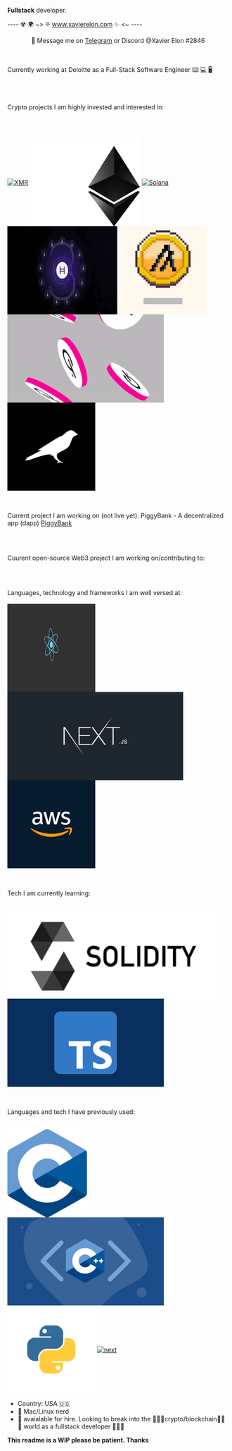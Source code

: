  **Fullstack** developer.

---- ☢️ 🌍 ~> ⛧ www.xavierelon.com ✨ <~ ----


<p align="center"> 💬 Message me on <a href="https://t.me/xavierelon">Telegram</a> or Discord @Xavier Elon #2846</p>
<br><br>
Currently working at Deloitte as a Full-Stack Software Engineer ⌨️ 💻 🖥

<br><br>

Crypto projects I am highly invested and interested in:

<br><br>

<a href="https://www.getmonero.org/"><img height="200px" align="center" alt="XMR" src="./public/xmr-monero.gif" /></a>
<a href="https://ethereum.org/en/"><img height="200px" margin-left="-30px" align="center" alt="Ethereum" src="./public/eth.gif" /></a>
<a href="https://solana.com/"><img height="200px" align="center" alt="Solana" src="./public/solana.gif" /></a>
<a href="https://hedera.com/"><img height="200px" width="250px" align="center" alt="Hedera" src="./public/hedera-hashgraph-hbar.gif" /></a>
<a href="https://www.algorand.com/futurefi/"><img height="200px" align="center" alt="Algorand" src="./public/algorand.gif" /></a>
<a href="https://polkadot.network/"><img height="200px" align="center" alt="Polkadot" src="./public/polkadot.gif" /></a>
<a href="https://kusama.network/"><img height="200px" align="center" alt="Kusama" src="./public/kusama.gif" /></a>


<br><br>
Current project I am working on (not live yet): PiggyBank - A decentralized app (dapp) <a href='https://github.com/XavierElon/piggybank'>PiggyBank</a>

<br><br>

Cuurent open-source Web3 project I am working on/contributing to: 

<br><br>

Languages, technology and frameworks I am well versed at: 
<br><br>
<a href=""><img height="200px" width="200px" align="center" alt="react" src="./public/react.gif" /></a>
<a href=""><img height="200px" align="center" alt="next" src="./public/next.jpeg"/></a>
<a href=""><img height="200px" align="center" alt="next" src="./public/aws.jpeg"/></a>

<br><br>
Tech I am currently learning:
<br><br>

<a href=""><img height="200px" align="center" alt="next" src="./public/solidity.jpeg"/></a>
<a href=""><img height="200px" align="center" alt="next" src="./public/typescript.jpeg"/></a>

<br><br>
Languages and tech I have previously used: 
<br><br>

<a href=""><img height="200px" align="center" alt="next" src="./public/c.jpeg"/></a>
<a href=""><img height="200px" align="center" alt="next" src="./public/c++.jpeg"/></a>
<a href=""><img height="200px" align="center" alt="next" src="./public/python.png"/></a>
<a href=""><img height="200px" align="center" alt="next" src="./public/java.jpeg"/></a>
<!--
<p align="right"><strong>💀 🔪 👨🏻‍💻 building <a href="https://tinyhttp.v1rtl.site"><code>tinyhttp</code></a>, (not actually) working at <a href="https://rainbow.me"><code>rainbow 🌈</code></a>, <a href="https://brandname.tech"><code>brandname 🅱️</code></a> and <a href="https://pmnd.rs"><code>poimandres ⚫</code></a>

<sub>
  <h4>my http middlewares:</h4>
  <h5>node.js</h5>
  <ul>
    <li><a href="https://github.com/talentlessguy/milliparsec">body parser</a></li>
    <li><a href="https://github.com/talentlessguy/tinyws"><code>req.ws</code></a></li>
  </ul>
  <h5>deno</h5>
  <ul>
    <li><a href="https://github.com/deno-libs/gql">graphql</a></li>
    <li><a href="https://github.com/deno-libs/compression">compression</a></li>
    <li><a href="https://github.com/deno-libs/parsec">body parser</a></li>
  </ul>
</sub>
  
<p>

  <a href="https://v1rtl.site"><img src="https://i.pinimg.com/originals/c5/c3/f5/c5c3f5ff8adf868c95b6d1c4a27519f7.gif" height="200px" alt="emoji" /> ẹ̷͓̻͚̌̏̈́͆̉n̶̹̗̘͍͈͋t̷͍͇̮̄̀͑́ȩ̴̰͙̲̈r̶̳̻̪̗͐̈́̓ ̵̰̭̺̲͛m̷͍͕̺̎̀̃͛̆͜ͅý̷̠̋͂̆͝ ̵̩̺̲̎̎̒͘͘m̸̰̄í̴͇̄͜n̴͎̺̮͇͗̔̽̋̌ḑ̵͔̍̏̊̋</a>
  <a href="https://v1rtl.site/support"><img height="250px" align="center" alt="Support" src="/eth.gif" /></a>  <a href="https://tinyhttp.v1rtl.site">
  <img src="https://tinyhttp.v1rtl.site/images/logo.svg" align="right" height="80px" /></a>
</p>

<sub>

##### contributing to other projects

- made logo for [smoldash](https://github.com/marvinhagemeister/smoldash)
- added Russian translation to [gotop](https://github.com/xxxserxxx/gotop)

</sub>

<p align="center">→ ⛧ tech i use ✨ ←</p>

<p align="center">
  <img src="https://api.iconify.design/logos:figma.svg" height="48px" width="48px" align="center" />
  <img src="https://api.iconify.design/logos:typescript-icon.svg" height="48px" width="48px" align="center" />
  <img src="https://api.iconify.design/vscode-icons:file-type-go-gopher.svg" height="48px" width="48px" align="center" />
  <img src="https://api.iconify.design/logos:react.svg" height="48px" width="48px" align="center" />
  <img src="https://api.iconify.design/vscode-icons:file-type-caddy.svg" height="48px" width="48px" align="center" />
  <img src="https://api.iconify.design/vscode-icons:file-type-light-pnpm.svg" height="48px" width="48px" align="center" />
  <img src="https://api.iconify.design/file-icons:nextjs.svg" height="48px" width="48px" align="center" />
  <img src="https://api.iconify.design/logos:graphql.svg" height="48px" width="48px" align="center" />
 </p>


_`data`_

-->

- Country: USA 🇺🇸
- 🍎 Mac/Linux nerd
- 👀 avaialable for hire. Looking to break into the 🔑🔑🔑crypto/blockchain🔑🔑🔑 world as a fullstack developer 🔑🔑🔑

**This readme is a WIP please be patient. Thanks**

<!--
**XavierElon1/XavierElon1** is a ✨ _special_ ✨ repository because its `README.md` (this file) appears on your GitHub profile.

Here are some ideas to get you started:

- 🔭 I’m currently working on ...
- 🌱 I’m currently learning ...
- 👯 I’m looking to collaborate on ...
- 🤔 I’m looking for help with ...
- 💬 Ask me about ...
- 📫 How to reach me: ...
- 😄 Pronouns: ...
- ⚡ Fun fact: ...
-->
